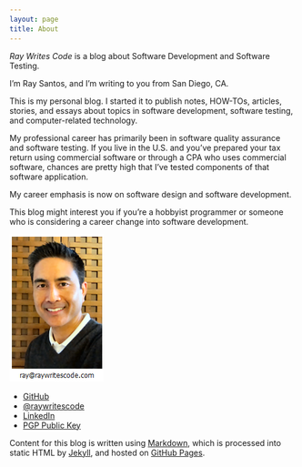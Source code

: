 ```yaml
---
layout: page
title: About
---
```


*Ray Writes Code* is a blog about Software Development and Software Testing.

I’m Ray Santos, and I’m writing to you from San Diego, CA.

This is my personal blog. I started it to publish notes, HOW-TOs, articles, stories, and essays about topics in software development, software testing, and computer-related technology.

My professional career has primarily been in software quality assurance and software testing. If you live in the U.S. and you’ve prepared your tax return using commercial software or through a CPA who uses commercial software, chances are pretty high that I’ve tested components of that software application.

My career emphasis is now on software design and software development.

This blog might interest you if you’re a hobbyist programmer or someone who is considering a career change into software development.

![raywritescode](/images/aboutPhoto.png)

* [GitHub](https://github.com/raywritescode)
* [@raywritescode](https://twitter.com/raywritescode)
* [LinkedIn](http://www.linkedin.com/in/raywritescode)
* [PGP Public Key](http://pgp.mit.edu/pks/lookup?op=get&search=0x5566F6D025842818)

Content for this blog is written using [Markdown](http://en.wikipedia.org/wiki/Markdown), which is processed into static HTML by [Jekyll](http://jekyllrb.com/), and hosted on [GitHub Pages](https://pages.github.com/).
